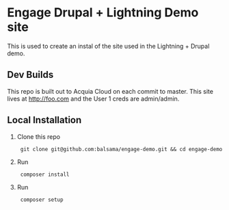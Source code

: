 # Engage Drupal + Lightning Demo site
This is used to create an instal of the site used in the Lightning + Drupal
demo.

## Dev Builds
This repo is built out to Acquia Cloud on each commit to master. This site lives
at http://foo.com and the User 1 creds are admin/admin.  

## Local Installation
1. Clone this repo

        git clone git@github.com:balsama/engage-demo.git && cd engage-demo

2. Run

        composer install

3. Run

        composer setup
        

